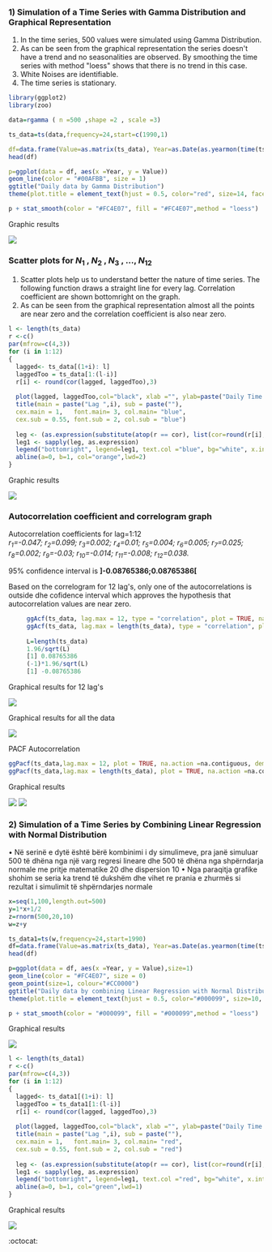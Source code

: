### 1) Simulation of a Time Series with Gamma Distribution and Graphical Representation

1) In the time series, 500 values were simulated using Gamma Distribution.
2) As can be seen from the graphical representation the series doesn't have a trend and no seasonalities are observed. By smoothing the time series with method "loess" shows that there is no trend in this case.
3) White Noises are identifiable.
4) The time series is stationary.


```R
library(ggplot2)
library(zoo)

data=rgamma ( n =500 ,shape =2 , scale =3)

ts_data=ts(data,frequency=24,start=c(1990,1)

df=data.frame(Value=as.matrix(ts_data), Year=as.Date(as.yearmon(time(ts_data))))
head(df)

p=ggplot(data = df, aes(x =Year, y = Value))
geom_line(color = "#00AFBB", size = 1) 
ggtitle("Daily data by Gamma Distribution")
theme(plot.title = element_text(hjust = 0.5, color="red", size=14, face="bold.italic"))

p + stat_smooth(color = "#FC4E07", fill = "#FC4E07",method = "loess")
```

Graphic results

 ![](gamma-series-graphic.png)


### Scatter plots for *N*<sub>1</sub> , *N*<sub>2</sub> , *N*<sub>3</sub> , ..., *N*<sub>12</sub>   
1)	Scatter plots help us to understand better the nature of time series. The following function draws a straight line for every lag.       Correlation coefficient are shown bottomright on the graph.
2)  As can be seen from the graphical representation almost all the points are near zero and the correlation coefficient is also near zero.

```R
l <- length(ts_data)
r <-c()
par(mfrow=c(4,3))
for (i in 1:12)
{
  lagged<- ts_data[(1+i): l]
  laggedToo = ts_data[1:(l-i)]
  r[i] <- round(cor(lagged, laggedToo),3)
  
  plot(lagged, laggedToo,col="black", xlab ="", ylab=paste("Daily Time Series Lag",i))
  title(main = paste("Lag ",i), sub = paste(""),
  cex.main = 1,   font.main= 3, col.main= "blue",
  cex.sub = 0.55, font.sub = 2, col.sub = "blue")
  
  leg <- (as.expression(substitute(atop(r == cor), list(cor=round(r[i],3)))))
  leg1 <- sapply(leg, as.expression)
  legend("bottomright", legend=leg1, text.col ="blue", bg="white", x.intersp=0)
  abline(a=0, b=1, col="orange",lwd=2)    
}
```

Graphic results

 ![](scatter-plot-gamma.png)

### Autocorrelation coefficient and correlogram graph

Autocorrelation coefficients for lag=1:12         
    *r<sub>1</sub>=-0.047;* *r<sub>2</sub>=0.099;* *r<sub>3</sub>=0.002;* *r<sub>4</sub>=0.01;* *r<sub>5</sub>=0.004;*         *r<sub>6</sub>=0.005;* *r<sub>7</sub>=0.025;* *r<sub>8</sub>=0.002;* *r<sub>9</sub>=-0.03;* *r<sub>10</sub>=-0.014;*     *r<sub>11</sub>=-0.008;* *r<sub>12</sub>=0.038.*
     
95% confidence interval is <b>]-0.08765386;0.08765386[</b>
    
 Based on the correlogram for 12 lag's, only one of the autocorrelations is outside dhe cofidence interval which approves the 
 hypothesis that autocorrelation values are near zero. 
 

```R  
     ggAcf(ts_data, lag.max = 12, type = "correlation", plot = TRUE, na.action = na.contiguous, demean = TRUE,main="")
     ggAcf(ts_data, lag.max = length(ts_data), type = "correlation", plot = TRUE, na.action = na.contiguous, demean = TRUE,main="")
     
     L=length(ts_data)
     1.96/sqrt(L) 
     [1] 0.08765386
     (-1)*1.96/sqrt(L) 
     [1] -0.08765386
```

Graphical results for 12 lag's 

  ![](acf-correlation-12lags.png) 

Graphical results for all the data

  ![](acf-correlation-alldata.png)  
 
PACF Autocorrelation 

```R
ggPacf(ts_data,lag.max = 12, plot = TRUE, na.action =na.contiguous, demean = TRUE, main="")  
ggPacf(ts_data,lag.max = length(ts_data), plot = TRUE, na.action =na.contiguous, demean = TRUE, main="")  
```
Graphical results

  ![](Gamma-pacf-12.png)
  ![](Gamma-pacf-alldata.png) 
 
 ### 2) Simulation of a Time Series by Combining Linear Regression with Normal Distribution
 
 •	Në serinë e dytë është bërë kombinimi i dy simulimeve, pra janë simuluar 500 të dhëna nga një varg regresi lineare dhe 500 të dhëna nga shpërndarja normale me pritje matematike 20 dhe dispersion 10
•	Nga paraqitja grafike shohim se seria ka trend të dukshëm dhe vihet re prania e zhurmës si rezultat i simulimit të shpërndarjes normale

```R
x=seq(1,100,length.out=500)    
y=1*x+1/2     
z=rnorm(500,20,10)    
w=z+y  

ts_data1=ts(w,frequency=24,start=1990)
df=data.frame(Value=as.matrix(ts_data), Year=as.Date(as.yearmon(time(ts_data))))
head(df)

p=ggplot(data = df, aes(x =Year, y = Value),size=1)
geom_line(color = "#FC4E07", size = 0)
geom_point(size=1, colour="#CC0000")
ggtitle("Daily data by combining Linear Regression with Normal Distribution")
theme(plot.title = element_text(hjust = 0.5, color="#000099", size=10, face="bold.italic"))

p + stat_smooth(color = "#000099", fill = "#000099",method = "loess")
```
Graphical results

![](LR-ND-Series.png)

```R
l <- length(ts_data1)
r <-c()
par(mfrow=c(4,3))
for (i in 1:12)
{
  lagged<- ts_data1[(1+i): l]
  laggedToo = ts_data1[1:(l-i)]
  r[i] <- round(cor(lagged, laggedToo),3)
  
  plot(lagged, laggedToo,col="black", xlab ="", ylab=paste("Daily Time Series Lag",i))
  title(main = paste("Lag ",i), sub = paste(""),
  cex.main = 1,   font.main= 3, col.main= "red",
  cex.sub = 0.55, font.sub = 2, col.sub = "red")
  
  leg <- (as.expression(substitute(atop(r == cor), list(cor=round(r[i],3)))))
  leg1 <- sapply(leg, as.expression)
  legend("bottomright", legend=leg1, text.col ="red", bg="white", x.intersp=0)
  abline(a=0, b=1, col="green",lwd=1)    
}
```
Graphical results

![](LR-ND-Scatterplots.png)


 :octocat: 
